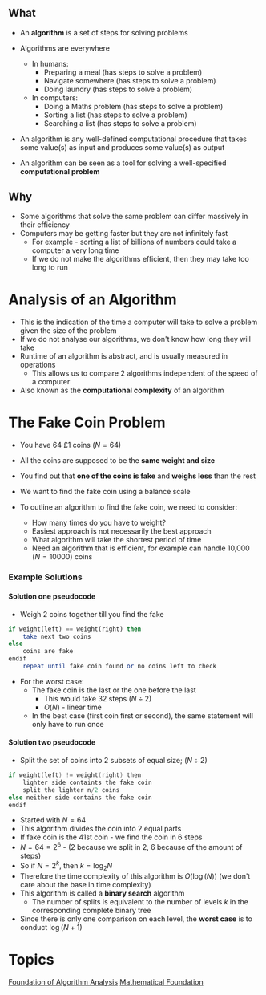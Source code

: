 ## What
 
 - An **algorithm** is a set of steps for solving problems
 - Algorithms are everywhere
	 - In humans: 
		 - Preparing a meal (has steps to solve a problem)
		 - Navigate somewhere (has steps to solve a problem)
		 - Doing laundry (has steps to solve a problem)
	- In computers:
		- Doing a Maths problem (has steps to solve a problem)
		- Sorting a list (has steps to solve a problem)
		- Searching a list (has steps to solve a problem)

- An algorithm is any well-defined computational procedure that takes some value(s) as input and produces some value(s) as output
- An algorithm can be seen as a tool for solving a well-specified **computational problem**


## Why

- Some algorithms that solve the same problem can differ massively in their efficiency
- Computers may be getting faster but they are not infinitely fast
	- For example - sorting a list of billions of numbers could take a computer a very long time
	- If we do not make the algorithms efficient, then they may take too long to run


# Analysis of an Algorithm

- This is the indication of the time a computer will take to solve a problem given the size of the problem
- If we do not analyse our algorithms, we don't know how long they will take
- Runtime of an algorithm is abstract, and is usually measured in operations
	- This allows us to compare 2 algorithms independent of the speed of a computer
- Also known as the **computational complexity** of an algorithm



# The Fake Coin Problem

- You have 64 £1 coins ($N=64$)
- All the coins are supposed to be the **same weight and size**
- You find out that **one of the coins is fake** and **weighs less** than the rest
- We want to find the fake coin using a balance scale

- To outline an algorithm to find the fake coin, we need to consider:
	- How many times do you have to weight?
	- Easiest approach is not necessarily the best approach
	- What algorithm will take the shortest period of time
	- Need an algorithm that is efficient, for example can handle 10,000 ($N=10000$) coins

### Example Solutions

####  **Solution one pseudocode**

- Weigh 2 coins together till you find the fake

```haskell
if weight(left) == weight(right) then
	take next two coins
else
	coins are fake
endif
	repeat until fake coin found or no coins left to check
```

- For the worst case: 
	- The fake coin is the last or the one before the last
		- This would take 32 steps ($N \div 2$)
		- $O(N)$ - linear time
	- In the best case (first coin first or second), the same statement will only have to run once

#### **Solution two pseudocode**

- Split the set of coins into 2 subsets of equal size; ($N \div 2$)


```c
if weight(left) != weight(right) then
	lighter side containts the fake coin
	split the lighter n/2 coins
else neither side contains the fake coin
endif
```

- Started with $N=64$
- This algorithm divides the coin into 2 equal parts
- If fake coin is the 41st coin - we find the coin in 6 steps
- $N = 64 = 2^6$ - ($2$ because we split in 2, $6$ because of the amount of steps)
- So if $N = 2^k$, then $k = \log_2N$
- Therefore the time complexity of this algorithm is $O(\log(N))$ (we don't care about the base in time complexity)
 - This algorithm is called a **binary search** algorithm
	 - The number of splits is equivalent to the number of levels $k$ in the corresponding complete binary tree
- Since there is only one comparison on each level, the **worst case** is to conduct $\log(N+1)$



# Topics

[Foundation of Algorithm Analysis](Foundation%20of%20Algorithm%20Analysis.md)
[Mathematical Foundation](mathematical%20foundation.md)
